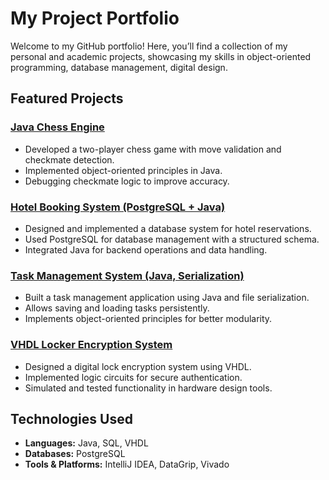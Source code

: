 # My Project Portfolio

Welcome to my GitHub portfolio! Here, you’ll find a collection of my personal and academic projects, showcasing my skills in object-oriented programming, database management, digital design.

## Featured Projects

### [Java Chess Engine](https://github.com/larisa229/chess-engine)
- Developed a two-player chess game with move validation and checkmate detection.
- Implemented object-oriented principles in Java.
- Debugging checkmate logic to improve accuracy.

### [Hotel Booking System (PostgreSQL + Java)](https://github.com/larisa229/Hotel-Booking.git)
- Designed and implemented a database system for hotel reservations.
- Used PostgreSQL for database management with a structured schema.
- Integrated Java for backend operations and data handling.

### [Task Management System (Java, Serialization)](https://github.com/larisa229/task-management)
- Built a task management application using Java and file serialization.
- Allows saving and loading tasks persistently.
- Implements object-oriented principles for better modularity.

### [VHDL Locker Encryption System](https://github.com/larisa229/Locker-Encryption-VHDL.git)
- Designed a digital lock encryption system using VHDL.
- Implemented logic circuits for secure authentication.
- Simulated and tested functionality in hardware design tools.

## Technologies Used
- **Languages:** Java, SQL, VHDL
- **Databases:** PostgreSQL
- **Tools & Platforms:** IntelliJ IDEA, DataGrip, Vivado
